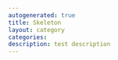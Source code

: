 ```yaml
---
autogenerated: true
title: Skeleton
layout: category
categories: 
description: test description
---
```



